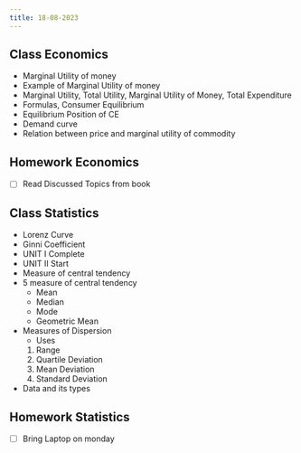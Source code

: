 ```yaml
---
title: 18-08-2023
---
```


## Class Economics
- Marginal Utility of money
-  Example of Marginal Utility of money
-  Marginal Utility, Total Utility, Marginal Utility of Money, Total Expenditure
- Formulas, Consumer Equilibrium
- Equilibrium Position of CE
- Demand curve
- Relation between price and marginal utility of commodity


## Homework Economics
- [ ] Read Discussed Topics from book


## Class Statistics
- Lorenz Curve
- Ginni Coefficient
- UNIT I Complete
- UNIT II Start
- Measure of central tendency
- 5 measure of central tendency
	- Mean
	- Median
	- Mode
	- Geometric Mean
- Measures of Dispersion
	- Uses
	1. Range
	2. Quartile Deviation
	3. Mean Deviation
	4. Standard Deviation
- Data and its types

## Homework Statistics
- [ ] Bring Laptop on monday
